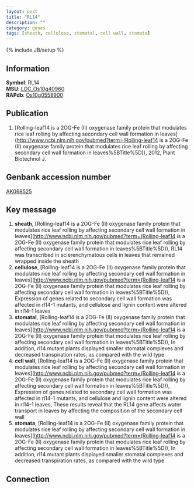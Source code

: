 ```yaml
---
layout: post
title: "RL14"
description: ""
category: genes
tags: [sheath, cellulose, stomatal, cell wall, stomata]
---
```

{% include JB/setup %}

## Information
__Symbol__: RL14  
__MSU__: [LOC_Os10g40960](http://rice.plantbiology.msu.edu/cgi-bin/ORF_infopage.cgi?orf=LOC_Os10g40960)  
__RAPdb__: [Os10g0558900](http://rapdb.dna.affrc.go.jp/viewer/gbrowse_details/irgsp1?name=Os10g0558900)  

## Publication
1. [Rolling-leaf14 is a 2OG-Fe (II) oxygenase family protein that modulates rice leaf rolling by affecting secondary cell wall formation in leaves](http://www.ncbi.nlm.nih.gov/pubmed?term=(Rolling-leaf14 is a 2OG-Fe (II) oxygenase family protein that modulates rice leaf rolling by affecting secondary cell wall formation in leaves%5BTitle%5D)), 2012, Plant Biotechnol J.

## Genbank accession number
[AK068525](http://www.ncbi.nlm.nih.gov/nuccore/AK068525)

## Key message
1. __sheath__, [Rolling-leaf14 is a 2OG-Fe (II) oxygenase family protein that modulates rice leaf rolling by affecting secondary cell wall formation in leaves](http://www.ncbi.nlm.nih.gov/pubmed?term=(Rolling-leaf14 is a 2OG-Fe (II) oxygenase family protein that modulates rice leaf rolling by affecting secondary cell wall formation in leaves%5BTitle%5D)),  RL14 was transcribed in sclerenchymatous cells in leaves that remained wrapped inside the sheath
2. __cellulose__, [Rolling-leaf14 is a 2OG-Fe (II) oxygenase family protein that modulates rice leaf rolling by affecting secondary cell wall formation in leaves](http://www.ncbi.nlm.nih.gov/pubmed?term=(Rolling-leaf14 is a 2OG-Fe (II) oxygenase family protein that modulates rice leaf rolling by affecting secondary cell wall formation in leaves%5BTitle%5D)),  Expression of genes related to secondary cell wall formation was affected in rl14-1 mutants, and cellulose and lignin content were altered in rl14-1 leaves
3. __stomatal__, [Rolling-leaf14 is a 2OG-Fe (II) oxygenase family protein that modulates rice leaf rolling by affecting secondary cell wall formation in leaves](http://www.ncbi.nlm.nih.gov/pubmed?term=(Rolling-leaf14 is a 2OG-Fe (II) oxygenase family protein that modulates rice leaf rolling by affecting secondary cell wall formation in leaves%5BTitle%5D)),  In addition, rl14 mutant plants displayed smaller stomatal complexes and decreased transpiration rates, as compared with the wild type
4. __cell wall__, [Rolling-leaf14 is a 2OG-Fe (II) oxygenase family protein that modulates rice leaf rolling by affecting secondary cell wall formation in leaves](http://www.ncbi.nlm.nih.gov/pubmed?term=(Rolling-leaf14 is a 2OG-Fe (II) oxygenase family protein that modulates rice leaf rolling by affecting secondary cell wall formation in leaves%5BTitle%5D)),  Expression of genes related to secondary cell wall formation was affected in rl14-1 mutants, and cellulose and lignin content were altered in rl14-1 leaves, These results reveal that the RL14 gene affects water transport in leaves by affecting the composition of the secondary cell wall
5. __stomata__, [Rolling-leaf14 is a 2OG-Fe (II) oxygenase family protein that modulates rice leaf rolling by affecting secondary cell wall formation in leaves](http://www.ncbi.nlm.nih.gov/pubmed?term=(Rolling-leaf14 is a 2OG-Fe (II) oxygenase family protein that modulates rice leaf rolling by affecting secondary cell wall formation in leaves%5BTitle%5D)),  In addition, rl14 mutant plants displayed smaller stomatal complexes and decreased transpiration rates, as compared with the wild type

## Connection



